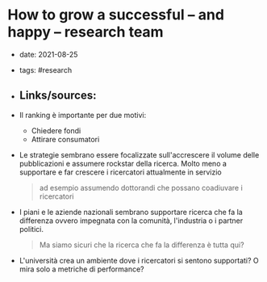 # How to grow a successful – and happy – research team
- date: 2021-08-25
- tags: #research
- Links/sources: 
	- 

- Il ranking è importante per due motivi:	
	- Chiedere fondi
	- Attirare consumatori

- Le strategie sembrano essere focalizzate sull'accrescere il volume delle pubblicazioni e assumere rockstar della ricerca. Molto meno a supportare e far crescere i ricercatori attualmente in servizio
	>  ad esempio assumendo dottorandi che possano coadiuvare i ricercatori
	
- I piani e le aziende nazionali sembrano supportare ricerca che fa la differenza ovvero impegnata con la comunità, l'industria o i partner politici. 
	> Ma siamo sicuri che la ricerca che fa la differenza è tutta qui?
- L'università crea un ambiente dove i ricercatori si sentono supportati? O mira solo a metriche di performance?


